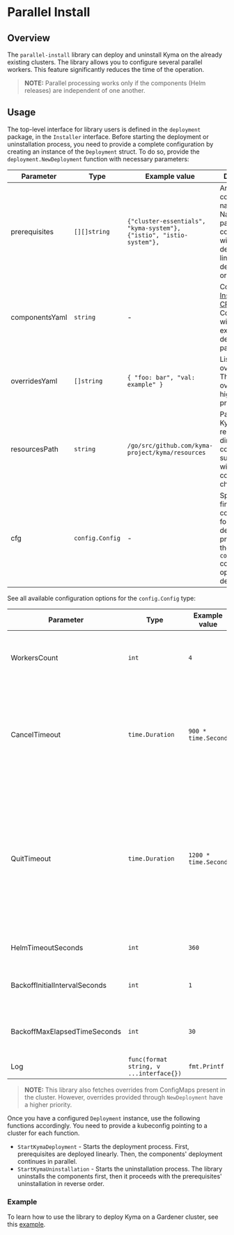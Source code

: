 # Parallel Install

## Overview

The `parallel-install` library can deploy and uninstall Kyma on the already existing clusters.
The library allows you to configure several parallel workers. This feature significantly reduces the time of the operation.
> **NOTE:** Parallel processing works only if the components (Helm releases) are independent of one another.

## Usage

The top-level interface for library users is defined in the `deployment` package, in the `Installer` interface.
Before starting the deployment or uninstallation process, you need to provide a complete configuration
by creating an instance of the `Deployment` struct.
To do so, provide the `deployment.NewDeployment` function with necessary parameters:

| Parameter | Type | Example value | Description |
| --- | --- | --- | --- |
| prerequisites | `[][]string` | `{"cluster-essentials", "kyma-system"}, {"istio", "istio-system"},` | Array of the component's name and Namespace pairs. These components will be deployed first, linearly, in a declared order. |
| componentsYaml | `string` | - | Content of the [Installation CR](https://kyma-project.io/docs/#custom-resource-installation). Components will be extracted and deployed in parallel. |
| overridesYaml | `[]string` | `{ "foo: bar", "val: example" }` | List of Helm overrides. The latter the override, the higher is its priority. |
| resourcesPath | `string` | `/go/src/github.com/kyma-project/kyma/resources` | Path to the Kyma resources directory. It contains subdirectories with all Kyma components' charts |
| cfg | `config.Config` | - | Specifies fine-grained configuration for the deployment process. See the table with `config.Config` configuration options for details. |

See all available configuration options for the `config.Config` type:

| Parameter | Type | Example value | Description |
| --- | --- | --- | --- |
| WorkersCount | `int` | `4` | Number of parallel workers used for the `deploye` or `uninstall` operation. |
| CancelTimeout | `time.Duration` | `900 * time.Second` | Time after which the workers' context is canceled. Pending worker goroutines (if any) may continue if blocked by a Helm client. |
| QuitTimeout | `time.Duration` | `1200 * time.Second` | Time after which the `deploy` or `delete` operation is aborted and returns an error to the user. Worker goroutines may still be working in the background. This value must be greater than the value for CancelTimeout. |
| HelmTimeoutSeconds | `int` | `360` | Timeout for the underlying Helm client. |
| BackoffInitialIntervalSeconds | `int` | `1` | Initial interval used for exponential backoff retry policy. |
| BackoffMaxElapsedTimeSeconds | `int` | `30` | Maximum time used for exponential backoff retry policy. |
| Log | `func(format string, v ...interface{})` | `fmt.Printf` | Function used for logging. |

>**NOTE:** This library also fetches overrides from ConfigMaps present in the cluster. However, overrides provided through `NewDeployment` have a higher priority.

Once you have a configured `Deployment` instance, use the following functions accordingly. You need to provide a kubeconfig pointing to a cluster for each function.

- `StartKymaDeployment` - Starts the deployment process. First, prerequisites are deployed linearly. Then, the components' deployment continues in parallel.
- `StartKymaUninstallation` - Starts the uninstallation process. The library uninstalls the components first, then it proceeds with the prerequisites' uninstallation in reverse order.

### Example

To learn how to use the library to deploy Kyma on a Gardener cluster, see this [example](../parallel-install/example/example.go).

